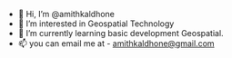 - 👋 Hi, I’m @amithkaldhone
- 👀 I’m interested in Geospatial Technology
- 🌱 I’m currently learning basic development Geospatial.
- 📫 you can email me at - amithkaldhone@gmail.com

<!---
amithkaldhone/amithkaldhone is a ✨ special ✨ repository because its `README.md` (this file) appears on your GitHub profile.
You can click the Preview link to take a look at your changes.
--->
